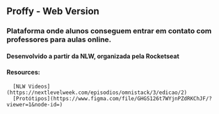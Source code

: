 ## Proffy - Web Version

### Plataforma onde alunos conseguem entrar em contato com professores para aulas online.

#### Desenvolvido a partir da NLW, organizada pela Rocketseat

#### Resources:
```
  [NLW Videos](https://nextlevelweek.com/episodios/omnistack/3/edicao/2)
  [Protótipos](https://www.figma.com/file/GHGS126t7WYjnPZdRKChJF/?viewer=1&node-id=)
```
